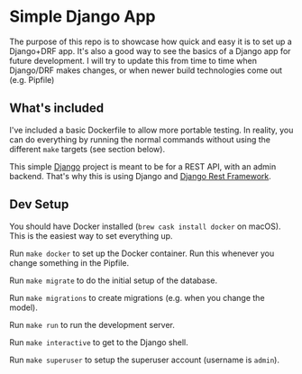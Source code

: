 # Simple Django App

The purpose of this repo is to showcase how quick and easy it is to set up a Django+DRF app. It's also a good way to see the basics of a Django app for future development. I will try to update this from time to time when Django/DRF makes changes, or when newer build technologies come out (e.g. Pipfile)

## What's included

I've included a basic Dockerfile to allow more portable testing. In reality, you can do everything by running the normal commands without using the different `make` targets (see section below).

This simple [Django](https://www.djangoproject.com/) project is meant to be for a REST API, with an admin backend. That's why this is using Django and [Django Rest Framework](http://www.django-rest-framework.org/).

## Dev Setup

You should have Docker installed (`brew cask install docker` on macOS).
This is the easiest way to set everything up.

Run `make docker` to set up the Docker container. Run this whenever you change something in the Pipfile.

Run `make migrate` to do the initial setup of the database.

Run `make migrations` to create migrations (e.g. when you change the model).

Run `make run` to run the development server.

Run `make interactive` to get to the Django shell.

Run `make superuser` to setup the superuser account (username is `admin`).

